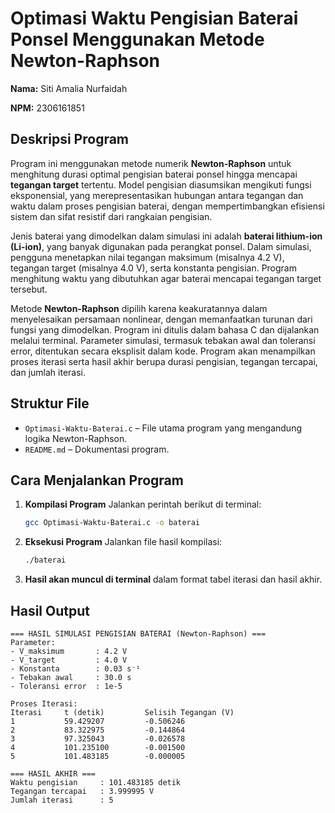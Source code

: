 # __Optimasi Waktu Pengisian Baterai Ponsel Menggunakan Metode Newton-Raphson__

**Nama:** Siti Amalia Nurfaidah

**NPM:** 2306161851

## __Deskripsi Program__

Program ini menggunakan metode numerik **Newton-Raphson** untuk menghitung durasi optimal pengisian baterai ponsel hingga mencapai **tegangan target** tertentu. Model pengisian diasumsikan mengikuti fungsi eksponensial, yang merepresentasikan hubungan antara tegangan dan waktu dalam proses pengisian baterai, dengan mempertimbangkan efisiensi sistem dan sifat resistif dari rangkaian pengisian.

Jenis baterai yang dimodelkan dalam simulasi ini adalah **baterai lithium-ion (Li-ion)**, yang banyak digunakan pada perangkat ponsel. Dalam simulasi, pengguna menetapkan nilai tegangan maksimum (misalnya 4.2 V), tegangan target (misalnya 4.0 V), serta konstanta pengisian. Program menghitung waktu yang dibutuhkan agar baterai mencapai tegangan target tersebut.

Metode **Newton-Raphson** dipilih karena keakuratannya dalam menyelesaikan persamaan nonlinear, dengan memanfaatkan turunan dari fungsi yang dimodelkan. Program ini ditulis dalam bahasa C dan dijalankan melalui terminal. Parameter simulasi, termasuk tebakan awal dan toleransi error, ditentukan secara eksplisit dalam kode. Program akan menampilkan proses iterasi serta hasil akhir berupa durasi pengisian, tegangan tercapai, dan jumlah iterasi.

## __Struktur File__

* `Optimasi-Waktu-Baterai.c` – File utama program yang mengandung logika Newton-Raphson.
* `README.md` – Dokumentasi program.

## __Cara Menjalankan Program__

1. **Kompilasi Program**
   Jalankan perintah berikut di terminal:

   ```bash
   gcc Optimasi-Waktu-Baterai.c -o baterai
   ```

2. **Eksekusi Program**
   Jalankan file hasil kompilasi:

   ```bash
   ./baterai
   ```

3. **Hasil akan muncul di terminal** dalam format tabel iterasi dan hasil akhir.

## __Hasil Output__

```avrasm
=== HASIL SIMULASI PENGISIAN BATERAI (Newton-Raphson) ===
Parameter:
- V_maksimum       : 4.2 V
- V_target         : 4.0 V
- Konstanta        : 0.03 s⁻¹
- Tebakan awal     : 30.0 s
- Toleransi error  : 1e-5

Proses Iterasi:
Iterasi     t (detik)         Selisih Tegangan (V)
1           59.429207         -0.506246
2           83.322975         -0.144864
3           97.325043         -0.026578
4           101.235100        -0.001500
5           101.483185        -0.000005

=== HASIL AKHIR ===
Waktu pengisian     : 101.483185 detik
Tegangan tercapai   : 3.999995 V
Jumlah iterasi      : 5
```